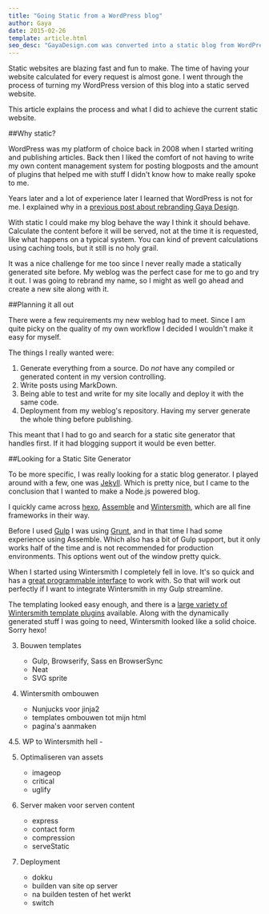 ```yaml
---
title: "Going Static from a WordPress blog"
author: Gaya
date: 2015-02-26
template: article.html
seo_desc: "GayaDesign.com was converted into a static blog from WordPress to Wintersmith. This article explains how."
---
```


Static websites are blazing fast and fun to make. The time of having your website calculated for every request is almost
gone. I went through the process of turning my WordPress version of this blog into a static served website.

This article explains the process and what I did to achieve the current static website.

<span class="more"></span>

##Why static?

WordPress was my platform of choice back in 2008 when I started writing and publishing articles. Back then I liked the
comfort of not having to write my own content management system for posting blogposts and the amount of plugins that
helped me with stuff I didn't know how to make really spoke to me.

Years later and a lot of experience later I learned that WordPress is not for me. I explained why in a [previous post
about rebranding Gaya Design](https://blog.gaya.ninja/articles/moving-gaya-design-to-gaya-ninja-blog/).

With static I could make my blog behave the way I think it should behave. Calculate the content before it will be served,
not at the time it is requested, like what happens on a typical system. You can kind of prevent calculations using
caching tools, but it still is no holy grail.

It was a nice challenge for me too since I never really made a statically generated site before. My weblog was the
perfect case for me to go and try it out. I was going to rebrand my name, so I might as well go ahead and create a new
site along with it.

##Planning it all out

There were a few requirements my new weblog had to meet. Since I am quite picky on the quality of my own workflow I
decided I wouldn't make it easy for myself.

The things I really wanted were:

1. Generate everything from a source. Do *not* have any compiled or generated content in my version controlling.
2. Write posts using MarkDown.
3. Being able to test and write for my site locally and deploy it with the same code.
4. Deployment from my weblog's repository. Having my server generate the whole thing before publishing.

This meant that I had to go and search for a static site generator that handles first. If it had blogging support it
would be even better.

##Looking for a Static Site Generator

To be more specific, I was really looking for a static blog generator. I played around with a few, one was [Jekyll](http://jekyllrb.com).
Which is pretty nice, but I came to the conclusion that I wanted to make a Node.js powered blog.

I quickly came across [hexo](https://github.com/hexojs/hexo), [Assemble](http://assemble.io) and
[Wintersmith](http://wintersmith.io), which are all fine frameworks in their way.

Before I used [Gulp](http://gulpjs.com) I was using [Grunt](http://gruntjs.com), and in that time I had some experience
using Assemble. Which also has a bit of Gulp support, but it only works half of the time and is not recommended for
production environments. This options went out of the window pretty quick.

When I started using Wintersmith I completely fell in love. It's so quick and has a [great programmable interface](https://github.com/jnordberg/wintersmith#using-wintersmith-programmatically)
to work with. So that will work out perfectly if I want to integrate Wintersmith in my Gulp streamline.

The templating looked easy enough, and there is a [large variety of Wintersmith template plugins](https://github.com/jnordberg/wintersmith/wiki/Plugins#template-plugins)
available. Along with the dynamically generated stuff I was going to need, Wintersmith looked like a solid choice. Sorry
hexo!

3. Bouwen templates
    - Gulp, Browserify, Sass en BrowserSync
    - Neat
    - SVG sprite

4. Wintersmith ombouwen
    - Nunjucks voor jinja2
    - templates ombouwen tot mijn html
    - pagina's aanmaken

4.5. WP to Wintersmith hell
    -

5. Optimaliseren van assets
    - imageop
    - critical
    - uglify

6. Server maken voor serven content
    - express
    - contact form
    - compression
    - serveStatic

7. Deployment
    - dokku
    - builden van site op server
    - na builden testen of het werkt
    - switch